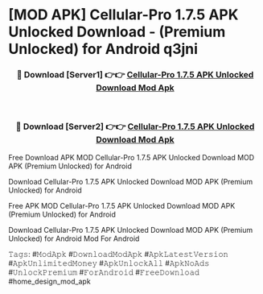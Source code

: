 # [MOD APK] Cellular-Pro 1.7.5 APK Unlocked Download - (Premium Unlocked) for Android q3jni



<div align="center">
<h3>🔴 Download [Server1] 👉👉 <a href="https://momento.my/?title=Cellular-Pro_1.7.5_APK_Unlocked_Download">Cellular-Pro 1.7.5 APK Unlocked Download Mod Apk</a></h3><br>

<h3>🔴 Download [Server2] 👉👉 <a href="https://momento.my/?title=Cellular-Pro_1.7.5_APK_Unlocked_Download">Cellular-Pro 1.7.5 APK Unlocked Download Mod Apk</a></h3>
</div>



Free Download APK MOD Cellular-Pro 1.7.5 APK Unlocked Download MOD APK (Premium Unlocked) for Android

Download Cellular-Pro 1.7.5 APK Unlocked Download MOD APK (Premium Unlocked) for Android

Free APK MOD Cellular-Pro 1.7.5 APK Unlocked Download MOD APK (Premium Unlocked) for Android

Download Cellular-Pro 1.7.5 APK Unlocked Download MOD APK (Premium Unlocked) for Android Mod For Android

𝚃𝚊𝚐𝚜: #𝙼𝚘𝚍𝙰𝚙𝚔 #𝙳𝚘𝚠𝚗𝚕𝚘𝚊𝚍𝙼𝚘𝚍𝙰𝚙𝚔 #𝙰𝚙𝚔𝙻𝚊𝚝𝚎𝚜𝚝𝚅𝚎𝚛𝚜𝚒𝚘𝚗 #𝙰𝚙𝚔𝚄𝚗𝚕𝚒𝚖𝚒𝚝𝚎𝚍𝙼𝚘𝚗𝚎𝚢 #𝙰𝚙𝚔𝚄𝚗𝚕𝚘𝚌𝚔𝙰𝚕𝚕 #𝙰𝚙𝚔𝙽𝚘𝙰𝚍𝚜 #𝚄𝚗𝚕𝚘𝚌𝚔𝙿𝚛𝚎𝚖𝚒𝚞𝚖 #𝙵𝚘𝚛𝙰𝚗𝚍𝚛𝚘𝚒𝚍 #𝙵𝚛𝚎𝚎𝙳𝚘𝚠𝚗𝚕𝚘𝚊𝚍 #home_design_mod_apk
